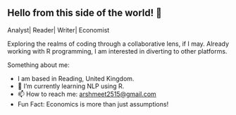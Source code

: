 ## Hello from this side of the world! 👋
Analyst| Reader| Writer| Economist

Exploring the realms of coding through a collaborative lens, if I may. 
Already working with R programming, I am interested in diverting to other platforms.

Something about me: 
- I am based in Reading, United Kingdom. 
- 🌱 I’m currently learning NLP using R.
- 📫 How to reach me: arshmeet2515@gmail.com
- Fun Fact: Economics is more than just assumptions!  


